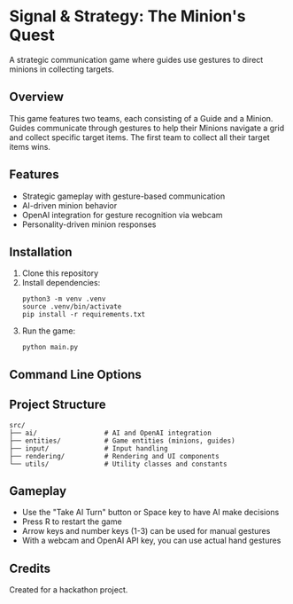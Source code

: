 # Signal & Strategy: The Minion's Quest

A strategic communication game where guides use gestures to direct minions in collecting targets.

## Overview

This game features two teams, each consisting of a Guide and a Minion. Guides communicate through gestures to help their Minions navigate a grid and collect specific target items. The first team to collect all their target items wins.

## Features

- Strategic gameplay with gesture-based communication
- AI-driven minion behavior
- OpenAI integration for gesture recognition via webcam
- Personality-driven minion responses

## Installation

1. Clone this repository
2. Install dependencies:
   ```
   python3 -m venv .venv
   source .venv/bin/activate
   pip install -r requirements.txt
   ```
3. Run the game:
   ```
   python main.py
   ```

## Command Line Options


## Project Structure

```
src/
├── ai/                 # AI and OpenAI integration
├── entities/           # Game entities (minions, guides)
├── input/              # Input handling
├── rendering/          # Rendering and UI components
└── utils/              # Utility classes and constants
```

## Gameplay

- Use the "Take AI Turn" button or Space key to have AI make decisions
- Press R to restart the game
- Arrow keys and number keys (1-3) can be used for manual gestures
- With a webcam and OpenAI API key, you can use actual hand gestures

## Credits

Created for a hackathon project. 